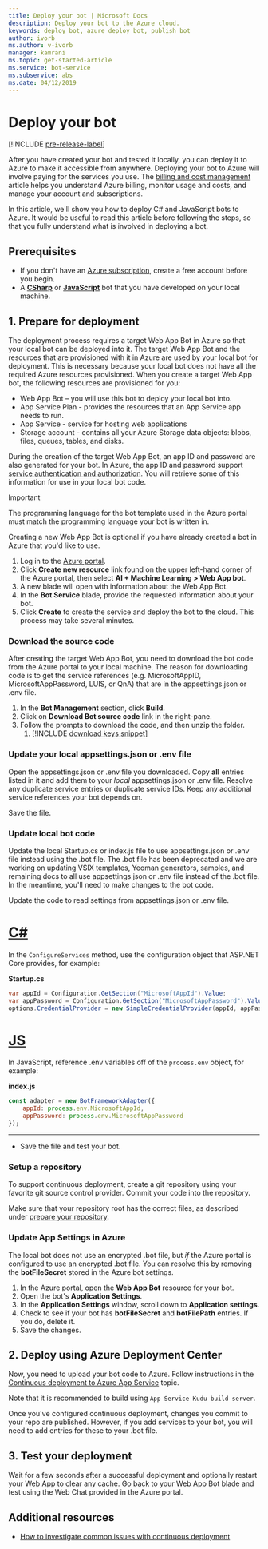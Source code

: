 ```yaml
---
title: Deploy your bot | Microsoft Docs
description: Deploy your bot to the Azure cloud.
keywords: deploy bot, azure deploy bot, publish bot
author: ivorb
ms.author: v-ivorb
manager: kamrani
ms.topic: get-started-article
ms.service: bot-service
ms.subservice: abs
ms.date: 04/12/2019
---
```


# Deploy your bot

[!INCLUDE [pre-release-label](./includes/pre-release-label.md)]

After you have created your bot and tested it locally, you can deploy it to Azure to make it accessible from anywhere. Deploying your bot to Azure will involve paying for the services you use. The [billing and cost management](https://docs.microsoft.com/azure/billing/) article helps you understand Azure billing, monitor usage and costs, and manage your account and subscriptions.

In this article, we'll show you how to deploy C# and JavaScript bots to Azure. It would be useful to read this article before following the steps, so that you fully understand what is involved in deploying a bot.

## Prerequisites
- If you don't have an [Azure subscription](http://portal.azure.com), create a free account before you begin.
- A [**CSharp**](./dotnet/bot-builder-dotnet-sdk-quickstart.md) or [**JavaScript**](./javascript/bot-builder-javascript-quickstart.md) bot that you have developed on your local machine.

## 1. Prepare for deployment
The deployment process requires a target Web App Bot in Azure so that your local bot can be deployed into it. The target Web App Bot and the resources that are provisioned with it in Azure are used by your local bot for deployment. This is necessary because your local bot does not have all the required Azure resources provisioned. When you create a target Web App bot, the following resources are provisioned for you:
-	Web App Bot – you will use this bot to deploy your local bot into.
-	App Service Plan - provides the resources that an App Service app needs to run.
-	App Service - service for hosting web applications
-	Storage account - contains all your Azure Storage data objects: blobs, files, queues, tables, and disks.

During the creation of the target Web App Bot, an app ID and password are also generated for your bot. In Azure, the app ID and password support [service authentication and authorization](https://docs.microsoft.com/azure/app-service/overview-authentication-authorization). You will retrieve some of this information for use in your local bot code.

> [!IMPORTANT]
> The programming language for the bot template used in the Azure portal must match the programming language your bot is written in.

Creating a new Web App Bot is optional if you have already created a bot in Azure that you'd like to use.

1. Log in to the [Azure portal](https://portal.azure.com).
1. Click **Create new resource** link found on the upper left-hand corner of the Azure portal, then select **AI + Machine Learning > Web App bot**.
1. A new blade will open with information about the Web App Bot.
1. In the **Bot Service** blade, provide the requested information about your bot.
1. Click **Create** to create the service and deploy the bot to the cloud. This process may take several minutes.

### Download the source code
After creating the target Web App Bot, you need to download the bot code from the Azure portal to your local machine. The reason for downloading code is to get the service references (e.g. MicrosoftAppID, MicrosoftAppPassword, LUIS, or QnA) that are in the appsettings.json or .env file.

1. In the **Bot Management** section, click **Build**.
1. Click on **Download Bot source code** link in the right-pane.
1. Follow the prompts to download the code, and then unzip the folder.
	1. [!INCLUDE [download keys snippet](~/includes/snippet-abs-key-download.md)]

### Update your local appsettings.json or .env file

Open the appsettings.json or .env file you downloaded. Copy **all** entries listed in it and add them to your _local_ appsettings.json or .env file. Resolve any duplicate service entries or duplicate service IDs. Keep any additional service references your bot depends on.

Save the file.

### Update local bot code
Update the local Startup.cs or index.js file to use appsettings.json or .env file instead using the .bot file. The .bot file has been deprecated and we are working on updating VSIX templates, Yeoman generators, samples, and remaining docs to all use appsettings.json or .env file instead of the .bot file. In the meantime, you'll need to make changes to the bot code.

Update the code to read settings from appsettings.json or .env file.

# [C#](#tab/csharp)
In the `ConfigureServices` method, use the configuration object that ASP.NET Core provides, for example:

**Startup.cs**
```csharp
var appId = Configuration.GetSection("MicrosoftAppId").Value;
var appPassword = Configuration.GetSection("MicrosoftAppPassword").Value;
options.CredentialProvider = new SimpleCredentialProvider(appId, appPassword);
```

# [JS](#tab/js)

In JavaScript, reference .env variables off of the `process.env` object, for example:

**index.js**

```js
const adapter = new BotFrameworkAdapter({
    appId: process.env.MicrosoftAppId,
    appPassword: process.env.MicrosoftAppPassword
});
```
---

- Save the file and test your bot.

### Setup a repository

To support continuous deployment, create a git repository using your favorite git source control provider. Commit your code into the repository.

Make sure that your repository root has the correct files, as described under [prepare your repository](https://docs.microsoft.com/azure/app-service/deploy-continuous-deployment#prepare-your-repository).

### Update App Settings in Azure
The local bot does not use an encrypted .bot file, but _if_ the Azure portal is configured to use an encrypted .bot file. You can resolve this by removing the **botFileSecret** stored in the Azure bot settings.
1. In the Azure portal, open the **Web App Bot** resource for your bot.
1. Open the bot's **Application Settings**.
1. In the **Application Settings** window, scroll down to **Application settings**.
1. Check to see if your bot has **botFileSecret** and **botFilePath** entries. If you do, delete it.
1. Save the changes.

## 2. Deploy using Azure Deployment Center

Now, you need to upload your bot code to Azure. Follow instructions in the [Continuous deployment to Azure App Service](https://docs.microsoft.com/azure/app-service/deploy-continuous-deployment) topic.

Note that it is recommended to build using `App Service Kudu build server`.

Once you've configured continuous deployment, changes you commit to your repo are published. However, if you add services to your bot, you will need to add entries for these to your .bot file.

## 3. Test your deployment

Wait for a few seconds after a successful deployment and optionally restart your Web App to clear any cache. Go back to your Web App Bot blade and test using the Web Chat provided in the Azure portal.

## Additional resources
- [How to investigate common issues with continuous deployment](https://github.com/projectkudu/kudu/wiki/Investigating-continuous-deployment)

